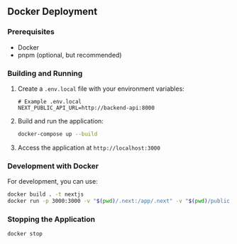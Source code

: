 ## Docker Deployment

### Prerequisites
- Docker
- pnpm (optional, but recommended)

### Building and Running

1. Create a `.env.local` file with your environment variables:
   ```
   # Example .env.local
   NEXT_PUBLIC_API_URL=http://backend-api:8000
   ```

2. Build and run the application:
   ```bash
   docker-compose up --build
   ```

3. Access the application at `http://localhost:3000`

### Development with Docker

For development, you can use:
```bash
docker build . -t nextjs
docker run -p 3000:3000 -v "$(pwd)/.next:/app/.next" -v "$(pwd)/public:/app/public" -v "$(pwd)/.env.local:/app/.env.local" -e NODE_ENV=development nextjs
```

### Stopping the Application
```bash
docker stop
```
